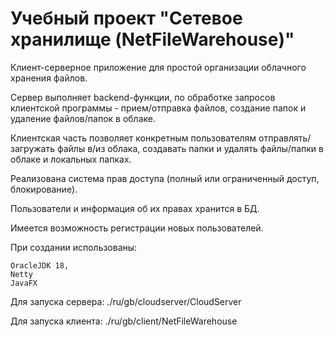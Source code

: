 # Учебный проект "Сетевое хранилище (NetFileWarehouse)"

Клиент-серверное приложение для простой организации облачного хранения файлов.

Сервер выполняет backend-функции, по обработке запросов клиентской программы - прием/отправка файлов, создание папок и удаление файлов/папок в облаке.

Клиентская часть позволяет конкретным пользователям отправлять/загружать файлы в/из облака, создавать папки и удалять файлы/папки в облаке и локальных папках.

Реализована система прав доступа (полный или ограниченный доступ, блокирование).

Пользователи и информация об их правах хранится в БД.

Имеется возможность регистрации новых пользователей.

При создании использованы:

    OracleJDK 18,
    Netty
    JavaFX

Для запуска сервера: ./ru/gb/cloudserver/CloudServer

Для запуска клиента: ./ru/gb/client/NetFileWarehouse

